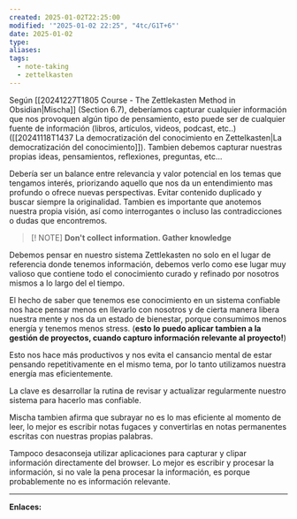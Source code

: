 ```yaml
---
created: 2025-01-02T22:25:00
modified: '"2025-01-02 22:25", "4tc/G1T+6"'
date: 2025-01-02
type: 
aliases: 
tags:
  - note-taking
  - zettelkasten
---
```

Según [[20241227T1805 Course - The Zettlekasten Method in Obsidian|Mischa]] (Section 6.7), deberíamos capturar cualquier información que nos provoquen algún tipo de pensamiento, esto puede ser de cualquier fuente de información (libros, artículos, videos, podcast, etc..) ([[20241118T1437 La democratización del conocimiento en Zettelkasten|La democratización del conocimiento]]). Tambien debemos capturar nuestras propias ideas, pensamientos, reflexiones, preguntas, etc...

Debería ser un balance entre relevancia y valor potencial en los temas que tengamos interés, priorizando aquello que nos da un entendimiento mas profundo o ofrece nuevas perspectivas. Evitar contenido duplicado y buscar siempre la originalidad. Tambien es importante que anotemos nuestra propia visión, así como interrogantes o incluso las contradicciones o dudas que encontremos.

> [! NOTE]
> **Don't collect information. Gather knowledge**

Debemos pensar en nuestro sistema Zettlekasten no solo en el lugar de referencia donde tenemos información, debemos verlo como ese lugar muy valioso que contiene todo el conocimiento curado y refinado por nosotros mismos a lo largo del el tiempo.

El hecho de saber que tenemos ese conocimiento en un sistema confiable  nos hace pensar menos en llevarlo con nosotros y de cierta manera libera nuestra mente y nos da un estado de bienestar, porque consumimos menos energía y tenemos menos stress.  (**esto lo puedo aplicar tambien a la gestión de proyectos, cuando capturo información relevante al proyecto!**)

Esto nos hace más productivos y nos evita el cansancio mental de estar pensando repetitivamente en el mismo tema, por lo tanto utilizamos nuestra energía mas eficientemente.

La clave es desarrollar la rutina de revisar y actualizar regularmente nuestro sistema para hacerlo mas confiable.

Mischa tambien afirma que subrayar no es lo mas eficiente al momento de leer, lo mejor es escribir notas fugaces y convertirlas en notas permanentes escritas con nuestras propias palabras. 

Tampoco desaconseja utilizar aplicaciones para capturar y clipar información directamente del browser. Lo mejor es escribir y procesar la información, si no vale la pena procesar la información, es porque probablemente no es información relevante.

--- 
 **Enlaces:**
 